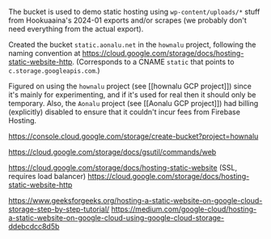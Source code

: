 The bucket is used to demo static hosting using `wp-content/uploads/*` stuff from Hookuaaina's 2024-01 exports and/or scrapes (we probably don't need everything from the actual export).

Created the bucket `static.aonalu.net` in the `hownalu` project, following the naming convention at https://cloud.google.com/storage/docs/hosting-static-website-http. (Corresponds to a CNAME `static` that points to `c.storage.googleapis.com`.)

Figured on using the `hownalu` project (see [[hownalu GCP project]]) since it's mainly for experimenting, and if it's used for real then it should only be temporary. Also, the `Aonalu` project (see [[Aonalu GCP project]]) had billing (explicitly) disabled to ensure that it couldn't incur fees from Firebase Hosting.


https://console.cloud.google.com/storage/create-bucket?project=hownalu

https://cloud.google.com/storage/docs/gsutil/commands/web

https://cloud.google.com/storage/docs/hosting-static-website (SSL, requires load balancer)
https://cloud.google.com/storage/docs/hosting-static-website-http

https://www.geeksforgeeks.org/hosting-a-static-website-on-google-cloud-storage-step-by-step-tutorial/
https://medium.com/google-cloud/hosting-a-static-website-on-google-cloud-using-google-cloud-storage-ddebcdcc8d5b
